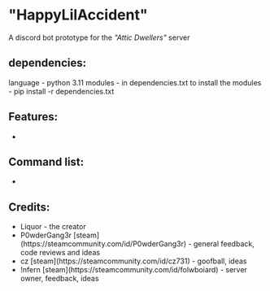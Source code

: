 # "HappyLilAccident" 
A discord bot prototype for the *"Attic Dwellers"* server

## dependencies:
language - python 3.11
modules - in dependencies.txt
to install the modules - pip install -r dependencies.txt

## Features:
<ul>
<li>  </li>
</ul>

## Command list:
<ul>
<li>  </li>
</ul>

## Credits:
<ul>
<li> Liquor - the creator </li>
<li> P0wderGang3r 
[steam](https://steamcommunity.com/id/P0wderGang3r)
- general feedback, code reviews and ideas</li>
<li> cz 
[steam](https://steamcommunity.com/id/cz731)
-  goofball, ideas</li>
<li> !nfern
[steam](https://steamcommunity.com/id/folwboiard)
-  server owner, feedback, ideas</li>
</ul>
